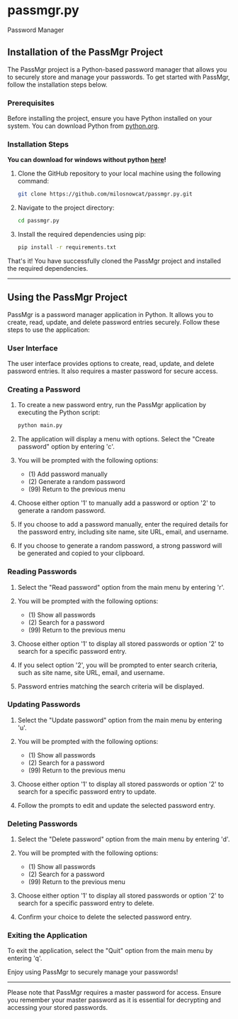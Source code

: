 # passmgr.py
 Password Manager

## Installation of the PassMgr Project

The PassMgr project is a Python-based password manager that allows you to securely store and manage your passwords. To get started with PassMgr, follow the installation steps below.

### Prerequisites

Before installing the project, ensure you have Python installed on your system. You can download Python from [python.org](https://www.python.org/downloads/).

### Installation Steps

**You can download for windows without python [here](https://github.com/milosnowcat/passmgr.py/releases/latest)!**

1. Clone the GitHub repository to your local machine using the following command:

   ```bash
   git clone https://github.com/milosnowcat/passmgr.py.git
   ```

2. Navigate to the project directory:

   ```bash
   cd passmgr.py
   ```

3. Install the required dependencies using pip:

   ```bash
   pip install -r requirements.txt
   ```

That's it! You have successfully cloned the PassMgr project and installed the required dependencies.

---

## Using the PassMgr Project

PassMgr is a password manager application in Python. It allows you to create, read, update, and delete password entries securely. Follow these steps to use the application:

### User Interface

The user interface provides options to create, read, update, and delete password entries. It also requires a master password for secure access.

### Creating a Password

1. To create a new password entry, run the PassMgr application by executing the Python script:

   ```bash
   python main.py
   ```

2. The application will display a menu with options. Select the "Create password" option by entering 'c'.

3. You will be prompted with the following options:
   - (1) Add password manually
   - (2) Generate a random password
   - (99) Return to the previous menu

4. Choose either option '1' to manually add a password or option '2' to generate a random password.

5. If you choose to add a password manually, enter the required details for the password entry, including site name, site URL, email, and username.

6. If you choose to generate a random password, a strong password will be generated and copied to your clipboard.

### Reading Passwords

1. Select the "Read password" option from the main menu by entering 'r'.

2. You will be prompted with the following options:
   - (1) Show all passwords
   - (2) Search for a password
   - (99) Return to the previous menu

3. Choose either option '1' to display all stored passwords or option '2' to search for a specific password entry.

4. If you select option '2', you will be prompted to enter search criteria, such as site name, site URL, email, and username.

5. Password entries matching the search criteria will be displayed.

### Updating Passwords

1. Select the "Update password" option from the main menu by entering 'u'.

2. You will be prompted with the following options:
   - (1) Show all passwords
   - (2) Search for a password
   - (99) Return to the previous menu

3. Choose either option '1' to display all stored passwords or option '2' to search for a specific password entry to update.

4. Follow the prompts to edit and update the selected password entry.

### Deleting Passwords

1. Select the "Delete password" option from the main menu by entering 'd'.

2. You will be prompted with the following options:
   - (1) Show all passwords
   - (2) Search for a password
   - (99) Return to the previous menu

3. Choose either option '1' to display all stored passwords or option '2' to search for a specific password entry to delete.

4. Confirm your choice to delete the selected password entry.

### Exiting the Application

To exit the application, select the "Quit" option from the main menu by entering 'q'.

Enjoy using PassMgr to securely manage your passwords!

---

Please note that PassMgr requires a master password for access. Ensure you remember your master password as it is essential for decrypting and accessing your stored passwords.
